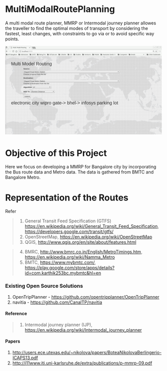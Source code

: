 # MultiModalRoutePlanning

A multi modal route planner, MMRP or Intermodal journey planner allowes the traveller to find the optimal modes of transport by considering the fastest, least changes, with constraints to go via or to avoid specific way points.

![Alt text](routing.png "Demo")

# Objective of this Project

Here we focus on developing a MMRP for Bangalore city by incorporating the Bus route data and Metro data. The data is gathered from BMTC and Bangalore Metro.

# Representation of the Routes

Refer 

> 1. General Transit Feed Specification (GTFS) https://en.wikipedia.org/wiki/General_Transit_Feed_Specification, https://developers.google.com/transit/gtfs/
> 2. OpenStreetMap, https://en.wikipedia.org/wiki/OpenStreetMap
> 3. QGIS, http://www.qgis.org/en/site/about/features.html 

> 4. BMRC, http://www.bmrc.co.in/English/MetroTimings.htm, https://en.wikipedia.org/wiki/Namma_Metro
> 5. BMTC, https://www.mybmtc.com/, https://play.google.com/store/apps/details?id=com.karthik253bc.mybmtc&hl=en


### Existing Open Source Solutions 
1. OpenTripPlanner - https://github.com/opentripplanner/OpenTripPlanner
2. navitia - https://github.com/CanalTP/navitia

#### Reference 

>  1. Intermodal journey planner (IJP), https://en.wikipedia.org/wiki/Intermodal_journey_planner

#### Papers

1. http://users.ece.utexas.edu/~nikolova/papers/BoteaNikolovaBerlingerio-ICAPS13.pdf
2. http://i11www.iti.uni-karlsruhe.de/extra/publications/p-mmrp-09.pdf




